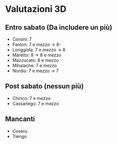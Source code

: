 # Valutazioni 3D

## Entro sabato (Da includere un più)

- Corsini: 7
- Fanton: 7 e mezzo -> 8-
- Loriggiola: 7 e mezzo -> 8
- Maretto: 8 -> 8 e mezzo
- Mazzucato: 8 e mezzo
- Mihalache: 7 e mezzo
- Nordio: 7 e mezzo -> 7

## Post sabato (nessun più)

- Chirico: 7 e mezzo
- Cassanego: 7 e mezzo

## Mancanti

- Coseru
- Tiengo
